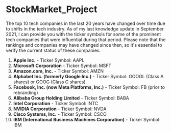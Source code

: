 # StockMarket_Project

The top 10 tech companies in the last 20 years have changed over time due to shifts in the tech industry. As of my last knowledge update in September 2021, I can provide you with the ticker symbols for some of the prominent tech companies that were influential during that period. Please note that the rankings and companies may have changed since then, so it's essential to verify the current status of these companies.
1. **Apple Inc.** - Ticker Symbol: AAPL
2. **Microsoft Corporation** - Ticker Symbol: MSFT
3. **Amazon.com, Inc.** - Ticker Symbol: AMZN
4. **Alphabet Inc. (formerly Google Inc.)** - Ticker Symbol: GOOGL (Class A shares) or GOOG (Class C shares)
5. **Facebook, Inc. (now Meta Platforms, Inc.)** - Ticker Symbol: FB (prior to rebranding)
6. **Alibaba Group Holding Limited** - Ticker Symbol: BABA
7. **Intel Corporation** - Ticker Symbol: INTC
8. **NVIDIA Corporation** - Ticker Symbol: NVDA
9. **Cisco Systems, Inc.** - Ticker Symbol: CSCO
10. **IBM (International Business Machines Corporation)** - Ticker Symbol: IBM
